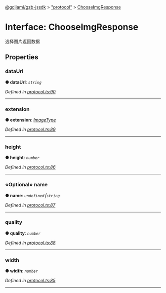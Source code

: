 [@gdjiami/gzb-jssdk](../README.md) > ["protocol"](../modules/_protocol_.md) > [ChooseImgResponse](../interfaces/_protocol_.chooseimgresponse.md)



# Interface: ChooseImgResponse


选择图片返回数据


## Properties
<a id="dataurl"></a>

###  dataUrl

**●  dataUrl**:  *`string`* 

*Defined in [protocol.ts:90](https://github.com/GDJiaMi/gzb-jssdk/blob/38ff667/src/protocol.ts#L90)*





___

<a id="extension"></a>

###  extension

**●  extension**:  *[ImageType](../modules/_protocol_.md#imagetype)* 

*Defined in [protocol.ts:89](https://github.com/GDJiaMi/gzb-jssdk/blob/38ff667/src/protocol.ts#L89)*





___

<a id="height"></a>

###  height

**●  height**:  *`number`* 

*Defined in [protocol.ts:86](https://github.com/GDJiaMi/gzb-jssdk/blob/38ff667/src/protocol.ts#L86)*





___

<a id="name"></a>

### «Optional» name

**●  name**:  *`undefined`⎮`string`* 

*Defined in [protocol.ts:87](https://github.com/GDJiaMi/gzb-jssdk/blob/38ff667/src/protocol.ts#L87)*





___

<a id="quality"></a>

###  quality

**●  quality**:  *`number`* 

*Defined in [protocol.ts:88](https://github.com/GDJiaMi/gzb-jssdk/blob/38ff667/src/protocol.ts#L88)*





___

<a id="width"></a>

###  width

**●  width**:  *`number`* 

*Defined in [protocol.ts:85](https://github.com/GDJiaMi/gzb-jssdk/blob/38ff667/src/protocol.ts#L85)*





___



